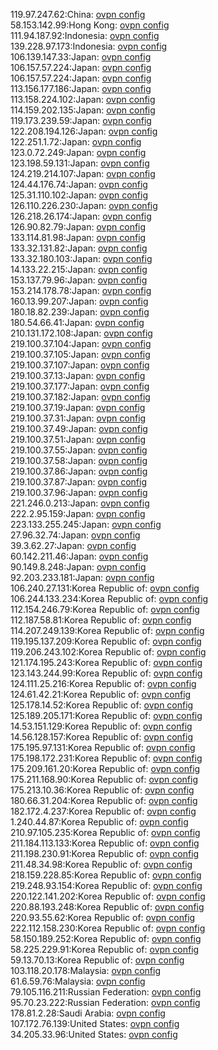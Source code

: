 119.97.247.62:China: [ovpn config](vpn/119_97_247_62.ovpn)  
58.153.142.99:Hong Kong: [ovpn config](vpn/58_153_142_99.ovpn)  
111.94.187.92:Indonesia: [ovpn config](vpn/111_94_187_92.ovpn)  
139.228.97.173:Indonesia: [ovpn config](vpn/139_228_97_173.ovpn)  
106.139.147.33:Japan: [ovpn config](vpn/106_139_147_33.ovpn)  
106.157.57.224:Japan: [ovpn config](vpn/106_157_57_224.ovpn)  
106.157.57.224:Japan: [ovpn config](vpn/106_157_57_224.ovpn)  
113.156.177.186:Japan: [ovpn config](vpn/113_156_177_186.ovpn)  
113.158.224.102:Japan: [ovpn config](vpn/113_158_224_102.ovpn)  
114.159.202.135:Japan: [ovpn config](vpn/114_159_202_135.ovpn)  
119.173.239.59:Japan: [ovpn config](vpn/119_173_239_59.ovpn)  
122.208.194.126:Japan: [ovpn config](vpn/122_208_194_126.ovpn)  
122.251.1.72:Japan: [ovpn config](vpn/122_251_1_72.ovpn)  
123.0.72.249:Japan: [ovpn config](vpn/123_0_72_249.ovpn)  
123.198.59.131:Japan: [ovpn config](vpn/123_198_59_131.ovpn)  
124.219.214.107:Japan: [ovpn config](vpn/124_219_214_107.ovpn)  
124.44.176.74:Japan: [ovpn config](vpn/124_44_176_74.ovpn)  
125.31.110.102:Japan: [ovpn config](vpn/125_31_110_102.ovpn)  
126.110.226.230:Japan: [ovpn config](vpn/126_110_226_230.ovpn)  
126.218.26.174:Japan: [ovpn config](vpn/126_218_26_174.ovpn)  
126.90.82.79:Japan: [ovpn config](vpn/126_90_82_79.ovpn)  
133.114.81.98:Japan: [ovpn config](vpn/133_114_81_98.ovpn)  
133.32.131.82:Japan: [ovpn config](vpn/133_32_131_82.ovpn)  
133.32.180.103:Japan: [ovpn config](vpn/133_32_180_103.ovpn)  
14.133.22.215:Japan: [ovpn config](vpn/14_133_22_215.ovpn)  
153.137.79.96:Japan: [ovpn config](vpn/153_137_79_96.ovpn)  
153.214.178.78:Japan: [ovpn config](vpn/153_214_178_78.ovpn)  
160.13.99.207:Japan: [ovpn config](vpn/160_13_99_207.ovpn)  
180.18.82.239:Japan: [ovpn config](vpn/180_18_82_239.ovpn)  
180.54.66.41:Japan: [ovpn config](vpn/180_54_66_41.ovpn)  
210.131.172.108:Japan: [ovpn config](vpn/210_131_172_108.ovpn)  
219.100.37.104:Japan: [ovpn config](vpn/219_100_37_104.ovpn)  
219.100.37.105:Japan: [ovpn config](vpn/219_100_37_105.ovpn)  
219.100.37.107:Japan: [ovpn config](vpn/219_100_37_107.ovpn)  
219.100.37.13:Japan: [ovpn config](vpn/219_100_37_13.ovpn)  
219.100.37.177:Japan: [ovpn config](vpn/219_100_37_177.ovpn)  
219.100.37.182:Japan: [ovpn config](vpn/219_100_37_182.ovpn)  
219.100.37.19:Japan: [ovpn config](vpn/219_100_37_19.ovpn)  
219.100.37.31:Japan: [ovpn config](vpn/219_100_37_31.ovpn)  
219.100.37.49:Japan: [ovpn config](vpn/219_100_37_49.ovpn)  
219.100.37.51:Japan: [ovpn config](vpn/219_100_37_51.ovpn)  
219.100.37.55:Japan: [ovpn config](vpn/219_100_37_55.ovpn)  
219.100.37.58:Japan: [ovpn config](vpn/219_100_37_58.ovpn)  
219.100.37.86:Japan: [ovpn config](vpn/219_100_37_86.ovpn)  
219.100.37.87:Japan: [ovpn config](vpn/219_100_37_87.ovpn)  
219.100.37.96:Japan: [ovpn config](vpn/219_100_37_96.ovpn)  
221.246.0.213:Japan: [ovpn config](vpn/221_246_0_213.ovpn)  
222.2.95.159:Japan: [ovpn config](vpn/222_2_95_159.ovpn)  
223.133.255.245:Japan: [ovpn config](vpn/223_133_255_245.ovpn)  
27.96.32.74:Japan: [ovpn config](vpn/27_96_32_74.ovpn)  
39.3.62.27:Japan: [ovpn config](vpn/39_3_62_27.ovpn)  
60.142.211.46:Japan: [ovpn config](vpn/60_142_211_46.ovpn)  
90.149.8.248:Japan: [ovpn config](vpn/90_149_8_248.ovpn)  
92.203.233.181:Japan: [ovpn config](vpn/92_203_233_181.ovpn)  
106.240.27.131:Korea Republic of: [ovpn config](vpn/106_240_27_131.ovpn)  
106.244.133.234:Korea Republic of: [ovpn config](vpn/106_244_133_234.ovpn)  
112.154.246.79:Korea Republic of: [ovpn config](vpn/112_154_246_79.ovpn)  
112.187.58.81:Korea Republic of: [ovpn config](vpn/112_187_58_81.ovpn)  
114.207.249.139:Korea Republic of: [ovpn config](vpn/114_207_249_139.ovpn)  
119.195.137.209:Korea Republic of: [ovpn config](vpn/119_195_137_209.ovpn)  
119.206.243.102:Korea Republic of: [ovpn config](vpn/119_206_243_102.ovpn)  
121.174.195.243:Korea Republic of: [ovpn config](vpn/121_174_195_243.ovpn)  
123.143.244.99:Korea Republic of: [ovpn config](vpn/123_143_244_99.ovpn)  
124.111.25.216:Korea Republic of: [ovpn config](vpn/124_111_25_216.ovpn)  
124.61.42.21:Korea Republic of: [ovpn config](vpn/124_61_42_21.ovpn)  
125.178.14.52:Korea Republic of: [ovpn config](vpn/125_178_14_52.ovpn)  
125.189.205.171:Korea Republic of: [ovpn config](vpn/125_189_205_171.ovpn)  
14.53.151.129:Korea Republic of: [ovpn config](vpn/14_53_151_129.ovpn)  
14.56.128.157:Korea Republic of: [ovpn config](vpn/14_56_128_157.ovpn)  
175.195.97.131:Korea Republic of: [ovpn config](vpn/175_195_97_131.ovpn)  
175.198.172.231:Korea Republic of: [ovpn config](vpn/175_198_172_231.ovpn)  
175.209.161.20:Korea Republic of: [ovpn config](vpn/175_209_161_20.ovpn)  
175.211.168.90:Korea Republic of: [ovpn config](vpn/175_211_168_90.ovpn)  
175.213.10.36:Korea Republic of: [ovpn config](vpn/175_213_10_36.ovpn)  
180.66.31.204:Korea Republic of: [ovpn config](vpn/180_66_31_204.ovpn)  
182.172.4.237:Korea Republic of: [ovpn config](vpn/182_172_4_237.ovpn)  
1.240.44.87:Korea Republic of: [ovpn config](vpn/1_240_44_87.ovpn)  
210.97.105.235:Korea Republic of: [ovpn config](vpn/210_97_105_235.ovpn)  
211.184.113.133:Korea Republic of: [ovpn config](vpn/211_184_113_133.ovpn)  
211.198.230.91:Korea Republic of: [ovpn config](vpn/211_198_230_91.ovpn)  
211.48.34.98:Korea Republic of: [ovpn config](vpn/211_48_34_98.ovpn)  
218.159.228.85:Korea Republic of: [ovpn config](vpn/218_159_228_85.ovpn)  
219.248.93.154:Korea Republic of: [ovpn config](vpn/219_248_93_154.ovpn)  
220.122.141.202:Korea Republic of: [ovpn config](vpn/220_122_141_202.ovpn)  
220.88.193.248:Korea Republic of: [ovpn config](vpn/220_88_193_248.ovpn)  
220.93.55.62:Korea Republic of: [ovpn config](vpn/220_93_55_62.ovpn)  
222.112.158.230:Korea Republic of: [ovpn config](vpn/222_112_158_230.ovpn)  
58.150.189.252:Korea Republic of: [ovpn config](vpn/58_150_189_252.ovpn)  
58.225.229.91:Korea Republic of: [ovpn config](vpn/58_225_229_91.ovpn)  
59.13.70.13:Korea Republic of: [ovpn config](vpn/59_13_70_13.ovpn)  
103.118.20.178:Malaysia: [ovpn config](vpn/103_118_20_178.ovpn)  
61.6.59.76:Malaysia: [ovpn config](vpn/61_6_59_76.ovpn)  
79.105.116.211:Russian Federation: [ovpn config](vpn/79_105_116_211.ovpn)  
95.70.23.222:Russian Federation: [ovpn config](vpn/95_70_23_222.ovpn)  
178.81.2.28:Saudi Arabia: [ovpn config](vpn/178_81_2_28.ovpn)  
107.172.76.139:United States: [ovpn config](vpn/107_172_76_139.ovpn)  
34.205.33.96:United States: [ovpn config](vpn/34_205_33_96.ovpn)  
